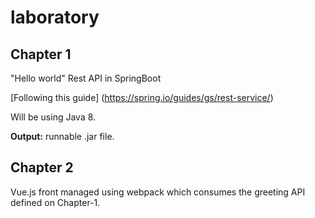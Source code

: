 # laboratory

## Chapter 1

"Hello world" Rest API in SpringBoot

[Following this guide] (https://spring.io/guides/gs/rest-service/)

Will be using Java 8.

**Output:** runnable .jar file.

## Chapter 2

Vue.js front managed using webpack which consumes the greeting API defined on Chapter-1.

